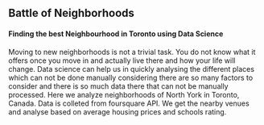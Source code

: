 ## Battle of Neighborhoods 
#### Finding the best Neighbourhood in Toronto using Data Science

Moving to new neighborhoods is not a trivial task. You do not know what it offers once you move in and actually live there and how your life will change. Data science can help us in 
quickly analysing the different places which can not be done manually considering there are so many factors to consider and there is so much data there that can not be manually processed.
Here we analyze neighborhoods of North York in Toronto, Canada. Data is colleted from foursquare API. We get the nearby venues and analyse based on average housing prices and schools rating.
